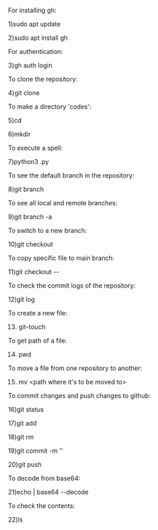 For installing gh:


1)sudo apt update

2)sudo apt install gh


For authentication:


3)gh auth login


To clone the repository:


4)git clone <repository link>


To make a directory 'codes':

5)cd <repository name>

6)mkdir <directory name>

To execute a spell:

7)python3 <spellname>.py


To see the default branch in the repository:

8)git branch


To see all local and remote branches:

9)git branch -a


To switch to a new branch:

10)git checkout <branch name>


To copy specific file to main branch:

11)git checkout <branch name> -- <file path>


To check the commit logs of the repository:


12)git log


To create a new file:

13) git-touch <filename>

To get path of a file:

14) pwd

To move a file from one repository to another:

15) mv <path of the file to be moved> <path where it's to be moved to>

To commit changes and push changes to github:

16)git status

17)git add <filename>

18)git rm <filename>

19)git commit -m '<commit message>'

20)git push

To decode from base64:

21)echo <encoded phrase> | base64 --decode

To check the contents:

22)ls






